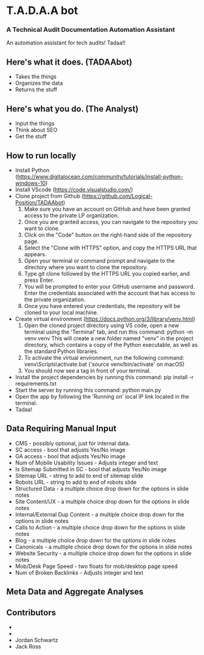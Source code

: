 # T.A.D.A.A bot

 ### A Technical Audit Documentation Automation Assistant
 
An automation assistant for tech audits! Tadaa!!

## Here's what it does. (TADAAbot)
* Takes the things
* Organizes the data
* Returns the stuff

## Here's what you do. (The Analyst)
* Input the things
* Think about SEO
* Get the stuff

## How to run locally

* Install Python (https://www.digitalocean.com/community/tutorials/install-python-windows-10)
* Install VScode (https://code.visualstudio.com/)
* Clone project from Github (https://github.com/Logical-Position/TADAAbot)
    1. Make sure you have an account on GitHub and have been granted access to the private LP organization.
    2. Once you are granted access, you can navigate to the repository you want to clone.
    3. Click on the "Code" button on the right-hand side of the repository page.
    4. Select the "Clone with HTTPS" option, and copy the HTTPS URL that appears.
    5. Open your terminal or command prompt and navigate to the directory where you want to clone the repository.
    6. Type git clone followed by the HTTPS URL you copied earlier, and press Enter.
    7. You will be prompted to enter your GitHub username and password. Enter the credentials associated with the account that has access to the private organization.
    8. Once you have entered your credentials, the repository will be cloned to your local machine.
* Create virtual environment (https://docs.python.org/3/library/venv.html)
    1. Open the cloned project directory using VS code, open a new terminal using the 'Terminal' tab, and run this command: python -m venv venv
        This will create a new folder named "venv" in the project directory, which contains a copy of the Python executable, as well as the standard Python libraries.
    2. To activate the virtual environment, run the following command: venv\Scripts\activate.bat ('source venv/bin/activate' on macOS)
    3. You should now see a <venv> tag in front of your terminal.
* Install the project dependencies by running this command: pip install -r requirements.txt
* Start the server by running this command: python main.py
* Open the app by following the 'Running on' local IP link located in the terminal.
* Tadaa!


## Data Requiring Manual Input
* CMS - possibly optional, just for internal data.
* SC access - bool that adjusts Yes/No image
* GA access - bool that adjusts Yes/No image
* Num of Mobile Usability Issues - Adjusts integer and text
* Is Sitemap Submitted in SC - bool that adjusts Yes/No image
* Sitemap URL - string to add to end of sitemap slide
* Robots URL - string to add to end of robots slide
* Structured Data - a multiple choice drop down for the options in slide notes
* Site Content/UX - a multiple choice drop down for the options in slide notes
* Internal/External Dup Content - a multiple choice drop down for the options in slide notes
* Calls to Action - a multiple choice drop down for the options in slide notes
* Blog - a multiple choice drop down for the options in slide notes
* Canonicals - a multiple choice drop down for the options in slide notes
* Website Security - a multiple choice drop down for the options in slide notes
* Mob/Desk Page Speed - two floats for mob/desktop page speed
* Num of Broken Backlinks - Adjusts integer and text 

## Meta Data and Aggregate Analyses
## 
## Contributors
*
*
* Jordan Schwartz
* Jack Ross